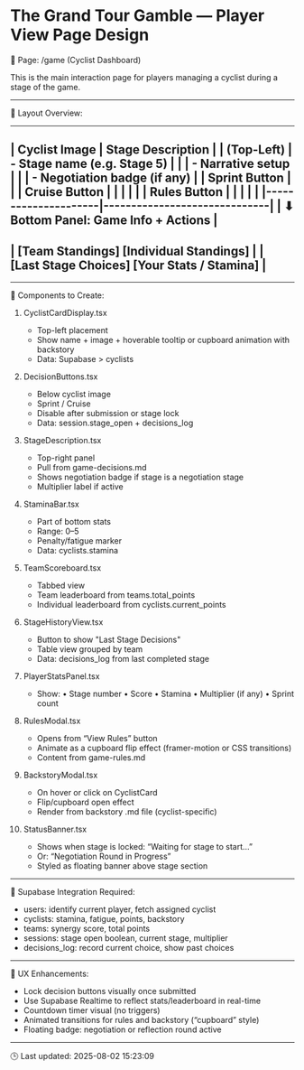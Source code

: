 
The Grand Tour Gamble — Player View Page Design
===============================================

📄 Page: /game (Cyclist Dashboard)

This is the main interaction page for players managing a cyclist during a stage of the game.

-------------------------------------------------------------
🎨 Layout Overview:

 -----------------------------------------------------
| Cyclist Image       | Stage Description            |
| (Top-Left)          | - Stage name (e.g. Stage 5)  |
|                     | - Narrative setup            |
|                     | - Negotiation badge (if any) |
| Sprint Button       |                              |
| Cruise Button       |                              |
|                     |                              |
| Rules Button        |                              |
|                     |                              |
|---------------------|------------------------------|
|   ⬇ Bottom Panel: Game Info + Actions              |
 -----------------------------------------------------
| [Team Standings]  [Individual Standings]           |
| [Last Stage Choices] [Your Stats / Stamina]        |
 -----------------------------------------------------

-------------------------------------------------------------
🧩 Components to Create:

1. CyclistCardDisplay.tsx
   - Top-left placement
   - Show name + image + hoverable tooltip or cupboard animation with backstory
   - Data: Supabase > cyclists

2. DecisionButtons.tsx
   - Below cyclist image
   - Sprint / Cruise
   - Disable after submission or stage lock
   - Data: session.stage_open + decisions_log

3. StageDescription.tsx
   - Top-right panel
   - Pull from game-decisions.md
   - Shows negotiation badge if stage is a negotiation stage
   - Multiplier label if active

4. StaminaBar.tsx
   - Part of bottom stats
   - Range: 0–5
   - Penalty/fatigue marker
   - Data: cyclists.stamina

5. TeamScoreboard.tsx
   - Tabbed view
   - Team leaderboard from teams.total_points
   - Individual leaderboard from cyclists.current_points

6. StageHistoryView.tsx
   - Button to show "Last Stage Decisions"
   - Table view grouped by team
   - Data: decisions_log from last completed stage

7. PlayerStatsPanel.tsx
   - Show:
     • Stage number
     • Score
     • Stamina
     • Multiplier (if any)
     • Sprint count

8. RulesModal.tsx
   - Opens from “View Rules” button
   - Animate as a cupboard flip effect (framer-motion or CSS transitions)
   - Content from game-rules.md

9. BackstoryModal.tsx
   - On hover or click on CyclistCard
   - Flip/cupboard open effect
   - Render from backstory .md file (cyclist-specific)

10. StatusBanner.tsx
    - Shows when stage is locked: “Waiting for stage to start…”
    - Or: “Negotiation Round in Progress”
    - Styled as floating banner above stage section

-------------------------------------------------------------
🔗 Supabase Integration Required:

- users: identify current player, fetch assigned cyclist
- cyclists: stamina, fatigue, points, backstory
- teams: synergy score, total points
- sessions: stage open boolean, current stage, multiplier
- decisions_log: record current choice, show past choices

-------------------------------------------------------------
🧠 UX Enhancements:

- Lock decision buttons visually once submitted
- Use Supabase Realtime to reflect stats/leaderboard in real-time
- Countdown timer visual (no triggers)
- Animated transitions for rules and backstory (“cupboard” style)
- Floating badge: negotiation or reflection round active

-------------------------------------------------------------

🕒 Last updated: 2025-08-02 15:23:09
